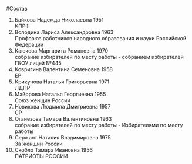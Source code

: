 #Состав
1. Байкова Надежда Николаевна 1951   
    КПРФ
2. Володина Лариса Александровна 1963   
    Профсоюз работников народного образования и науки Российской Федерации
3. Каюкова Маргарита Романовна 1970   
    собрание избирателей по месту работы - собранием избирателей ГБОУ лицей №445
4. Ковригина Валентина Семеновна 1958   
    ЕР
5. Крикунова Наталья Григорьевна 1971   
    ЛДПР
6. Майорова Наталья Георгиевна 1955   
    Союз женщин России
7. Новикова Людмила Дмитриевна 1957   
    СР
8. Оганезова Тамара Валентиновна 1963   
    собрание избирателей по месту работы - Избирателями по месту работы
9. Сержант Наталия Владимировна 1975   
    За женщин России
10. Скобло Тамара Ивановна 1956   
    ПАТРИОТЫ РОССИИ

